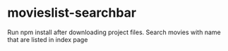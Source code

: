 # movieslist-searchbar
Run npm install after downloading project files. Search movies with name that are listed in index page
